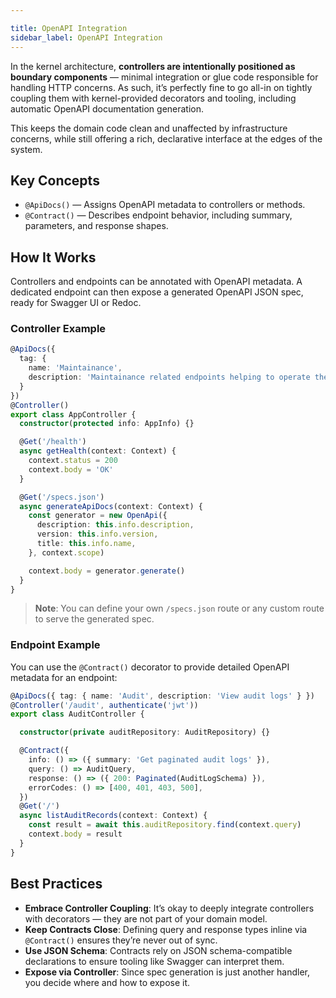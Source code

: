 ```yaml
---

title: OpenAPI Integration
sidebar_label: OpenAPI Integration
---
```


In the kernel architecture, **controllers are intentionally positioned as boundary components** — minimal integration or glue code responsible for handling HTTP concerns. As such, it’s perfectly fine to go all-in on tightly coupling them with kernel-provided decorators and tooling, including automatic OpenAPI documentation generation.

This keeps the domain code clean and unaffected by infrastructure concerns, while still offering a rich, declarative interface at the edges of the system.

## Key Concepts

- `@ApiDocs()` — Assigns OpenAPI metadata to controllers or methods.
- `@Contract()` — Describes endpoint behavior, including summary, parameters, and response shapes.

## How It Works

Controllers and endpoints can be annotated with OpenAPI metadata. A dedicated endpoint can then expose a generated OpenAPI JSON spec, ready for Swagger UI or Redoc.

### Controller Example

```ts
@ApiDocs({
  tag: {
    name: 'Maintainance',
    description: 'Maintainance related endpoints helping to operate the service properly',
  }
})
@Controller()
export class AppController {
  constructor(protected info: AppInfo) {}

  @Get('/health')
  async getHealth(context: Context) {
    context.status = 200
    context.body = 'OK'
  }

  @Get('/specs.json')
  async generateApiDocs(context: Context) {
    const generator = new OpenApi({
      description: this.info.description,
      version: this.info.version,
      title: this.info.name,
    }, context.scope)

    context.body = generator.generate()
  }
}
```

> **Note**: You can define your own `/specs.json` route or any custom route to serve the generated spec.

### Endpoint Example

You can use the `@Contract()` decorator to provide detailed OpenAPI metadata for an endpoint:

```ts
@ApiDocs({ tag: { name: 'Audit', description: 'View audit logs' } })
@Controller('/audit', authenticate('jwt'))
export class AuditController {

  constructor(private auditRepository: AuditRepository) {}

  @Contract({
    info: () => ({ summary: 'Get paginated audit logs' }),
    query: () => AuditQuery,
    response: () => ({ 200: Paginated(AuditLogSchema) }),
    errorCodes: () => [400, 401, 403, 500],
  })
  @Get('/')
  async listAuditRecords(context: Context) {
    const result = await this.auditRepository.find(context.query)
    context.body = result
  }
}
```

## Best Practices

- **Embrace Controller Coupling**: It’s okay to deeply integrate controllers with decorators — they are not part of your domain model.
- **Keep Contracts Close**: Defining query and response types inline via `@Contract()` ensures they’re never out of sync.
- **Use JSON Schema**: Contracts rely on JSON schema-compatible declarations to ensure tooling like Swagger can interpret them.
- **Expose via Controller**: Since spec generation is just another handler, you decide where and how to expose it.

